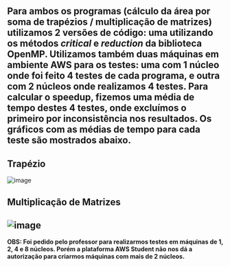 Para ambos os programas (cálculo da área por soma de trapézios / multiplicação de matrizes) utilizamos 2 versões de código: uma utilizando os métodos _critical_ e _reduction_ da biblioteca OpenMP. Utilizamos também duas máquinas em ambiente AWS para os testes: uma com 1 núcleo onde foi feito 4 testes de cada programa, e outra com 2 núcleos onde realizamos 4 testes.
Para calcular o speedup, fizemos uma média de tempo destes 4 testes, onde excluímos o primeiro por inconsistência nos resultados. Os gráficos com as médias de tempo para cada teste são mostrados abaixo.
---
## Trapézio
![image](https://user-images.githubusercontent.com/16262291/200195733-ca1b9b23-bd57-4588-aaec-754a15d9ffcb.png)

## Multiplicação de Matrizes
![image](https://user-images.githubusercontent.com/16262291/200195874-96fa4384-2736-4c91-8b06-ab5a57d8436a.png)
---

__OBS: Foi pedido pelo professor para realizarmos testes em máquinas de 1, 2, 4 e 8 núcleos. Porém a plataforma AWS Student não nos dá a autorização para criarmos máquinas com mais de 2 núcleos.__
